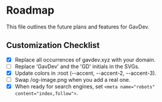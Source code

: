 # Roadmap

This file outlines the future plans and features for GavDev.

## Customization Checklist

*   [x] Replace all occurrences of gavdev.xyz with your domain.
*   [ ] Replace 'GavDev' and the 'GD' initials in the SVGs.
*   [x] Update colors in :root (--accent, --accent-2, --accent-3).
*   [ ] Swap /og-image.png when you add a real one.
*   [x] When ready for search engines, set `<meta name="robots" content="index,follow">`.